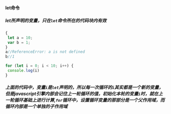 ### [](http://es6.ruanyifeng.com/#docs/let)
#### let命令

##### let所声明的变量，只在`let`命令所在的代码块内有效

```javascript
{
 let a = 10;
 var b = 1;
}
a//ReferenceError: a is not defined
b//1
```

```javascript
for (let i = 0; i < 10; i++) {
 console.log(i)
}
```

##### 上面的代码中，变量`i`是`let`声明的，所以每一次循环的`i`其实都是一个新的变量，但是javascript引擎内部会记住上一轮循环的值，初始化本轮的变量`i`时，就在上一轮循环基础上进行计算,`for`循环中，设置循环变量的那部分是一个父作用域，而循环内部是一个单独的子作用域



